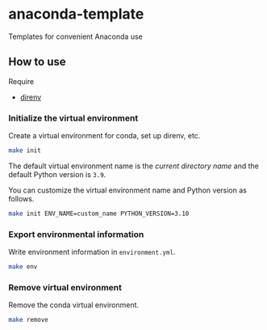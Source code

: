 # anaconda-template

Templates for convenient Anaconda use

## How to use

Require
- [direnv](https://github.com/direnv/direnv)

### Initialize the virtual environment

Create a virtual environment for conda, set up direnv, etc.

```bash
make init
```

The default virtual environment name is the *current directory name* and the default Python version is `3.9`.

You can customize the virtual environment name and Python version as follows.

```bash
make init ENV_NAME=custom_name PYTHON_VERSION=3.10
```

### Export environmental information

Write environment information in `environment.yml`.

```bash
make env
```

### Remove virtual environment

Remove the conda virtual environment.

```bash
make remove
```
